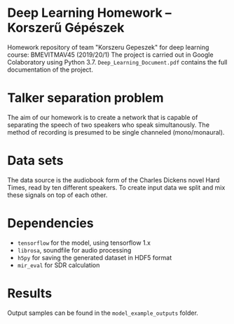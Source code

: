 # Deep Learning Homework – Korszerű Gépészek
Homework repository of team "Korszeru Gepeszek" for deep learning course: BMEVITMAV45 (2019/20/1)
The project is carried out in Google Colaboratory using Python 3.7.
`Deep_Learning_Document.pdf` contains the full documentation of the project.

# Talker separation problem
The aim of our homework is to create a network that is capable of separating the speech of two speakers who speak simultanously. The method of recording is presumed to be single channeled (mono/monaural).

# Data sets
The data source is the audiobook form of the Charles Dickens novel Hard Times, read by ten different speakers. To create input data we split and mix these signals on top of each other.

# Dependencies
- `tensorflow` for the model, using tensorflow 1.x
- `librosa`, soundfile for audio processing
- `h5py` for saving the generated dataset in HDF5 format
- `mir_eval` for SDR calculation

# Results
Output samples can be found in the `model_example_outputs` folder.
